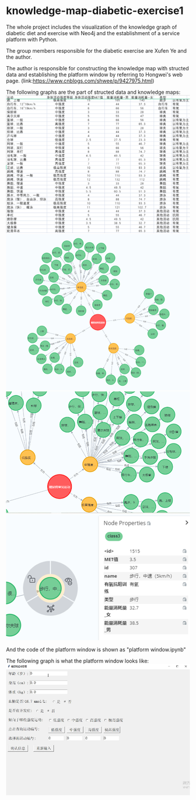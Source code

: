 # knowledge-map-diabetic-exercise1
The whole project includes the visualization of the knowledge graph of diabetic diet and exercise with Neo4j and the establishment of a service platform with Python.

The group members responsible for the diabetic exercise are Xufen Ye and the author.

The author is responsible for constructing the knowledge map with structed data and establishing the platform window by referring to Hongwei's web page. (link:https://www.cnblogs.com/shwee/p/9427975.html)

The following graphs are the part of structed data and knowledge maps:
![structed data](https://github.com/ZhiLin0208/knowledge-map-diabetic-exercise1/blob/main/structed%20data.png)
![map1](https://github.com/ZhiLin0208/knowledge-map-diabetic-exercise1/blob/main/map1.png)
![map2](https://github.com/ZhiLin0208/knowledge-map-diabetic-exercise1/blob/main/map2.png)
![map3](https://github.com/ZhiLin0208/knowledge-map-diabetic-exercise1/blob/main/map3.png)

And the code of the platform window is shown as "platform window.ipynb"

The following graph is what the platform window looks like:
![window](https://github.com/ZhiLin0208/knowledge-map-diabetic-exercise1/blob/main/window.png)
